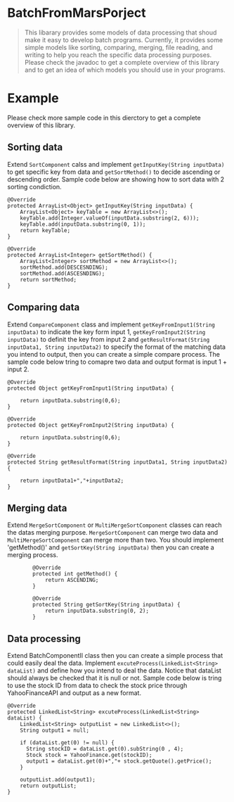 # BatchFromMarsPorject
>This libarary provides some models of data processing that shoud make it easy to develop batch programs. Currently, it provides some simple models like sorting, comparing, merging, file reading, and writing to help you reach the specific data processing purposes. Please check the javadoc to get a complete overview of this library and to get an idea of which models you should use in your programs.

# Example
Please check more sample code in this dierctory to get a complete overview of this library.

Sorting data
------------
Extend `SortComponent` calss and implement `getInputKey(String inputData)` to get specific key from data and `getSortMethod()` to decide ascending or descending order. Sample code below are showing how to sort data with 2 sorting condiction.

	@Override
	protected ArrayList<Object> getInputKey(String inputData) {
		ArrayList<Object> keyTable = new ArrayList<>();
		keyTable.add(Integer.valueOf(inputData.substring(2, 6)));
		keyTable.add(inputData.substring(0, 1));
		return keyTable;
	}

	@Override
	protected ArrayList<Integer> getSortMethod() {
		ArrayList<Integer> sortMethod = new ArrayList<>();
		sortMethod.add(DESCESNDING);
		sortMethod.add(ASCESNDING);
		return sortMethod;
	}

Comparing data
--------------
Extend `CompareComponent` class and implement `getKeyFromInput1(String inputData)` to indicate the key form input 1, `getKeyFromInput2(String inputData)` to definit the key from input 2 and `getResultFormat(String inputData1, String inputData2)` to specify the format of the matching data you intend to output, then you can create a simple compare process. The sample code below tring to comapre two data and output format is input 1 + input 2. 

	@Override
	protected Object getKeyFromInput1(String inputData) {
		
		return inputData.substring(0,6);
	}

	@Override
	protected Object getKeyFromInput2(String inputData) {
		
		return inputData.substring(0,6);
	}

	@Override
	protected String getResultFormat(String inputData1, String inputData2) {

		return inputData1+","+inputData2;
	}

Merging data
------------
Extend `MergeSortComponent` or `MultiMergeSortComponent` classes can reach the datas merging purpose. `MergeSortComponent` can merge two data and `MultiMergeSortComponent` can merge more than two. You should implement 'getMethod()' and `getSortKey(String inputData)` then you can create a merging process. 

			@Override
			protected int getMethod() {
				return ASCENDING;
			}

			@Override
			protected String getSortKey(String inputData) {
				return inputData.substring(0, 2);
			}  

Data processing
---------------
Extend BatchComponentII class then you can create a simple process that could easily deal the data. Implement `excuteProcess(LinkedList<String> dataList)` and define how you intend to deal the data. Notice that dataList should always be checked that it is null or not. Sample code below is tring to use the stock ID from data to check the stock price through YahooFinanceAPI and output as a new format.

	@Override
	protected LinkedList<String> excuteProcess(LinkedList<String> dataList) {
		LinkedList<String> outputList = new LinkedList<>();
		String output1 = null;
	
		if (dataList.get(0) != null) {
		  String stockID = dataList.get(0).subString(0 , 4);
		  Stock stock = YahooFinance.get(stockID);
		  output1 = dataList.get(0)+","+ stock.getQuote().getPrice();
		} 
		
		outputList.add(output1);
		return outputList;
	}
